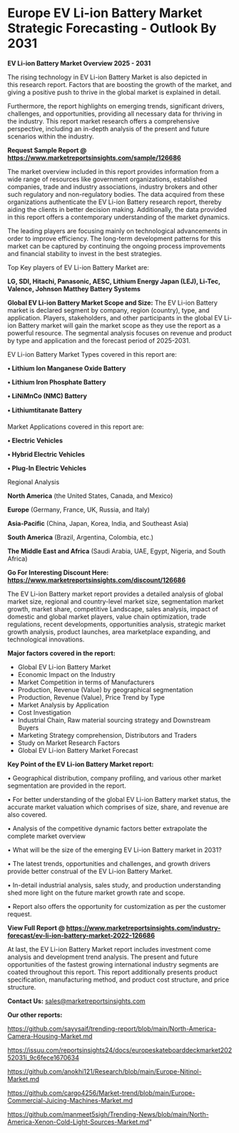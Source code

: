  # Europe EV Li-ion Battery Market Strategic Forecasting - Outlook By 2031

<Strong> EV Li-ion Battery Market Overview 2025 - 2031</strong>

The rising technology in EV Li-ion Battery Market is also depicted in this research report. Factors that are boosting the growth of the market, and giving a positive push to thrive in the global market is explained in detail.

Furthermore, the report highlights on emerging trends, significant drivers, challenges, and opportunities, providing all necessary data for thriving in the industry. This report market research offers a comprehensive perspective, including an in-depth analysis of the present and future scenarios within the industry.

<strong>Request Sample Report @ <a href=https://www.marketreportsinsights.com/sample/126686>https://www.marketreportsinsights.com/sample/126686</a></strong>

The market overview included in this report provides information from a wide range of resources like government organizations, established companies, trade and industry associations, industry brokers and other such regulatory and non-regulatory bodies. The data acquired from these organizations authenticate the EV Li-ion Battery research report, thereby aiding the clients in better decision making. Additionally, the data provided in this report offers a contemporary understanding of the market dynamics.

The leading players are focusing mainly on technological advancements in order to improve efficiency. The long-term development patterns for this market can be captured by continuing the ongoing process improvements and financial stability to invest in the best strategies.

Top Key players of EV Li-ion Battery Market are:

<strong>LG, SDI, Hitachi, Panasonic, AESC, Lithium Energy Japan (LEJ), Li-Tec, Valence, Johnson Matthey Battery Systems</strong>

<strong><b>Global EV Li-ion Battery Market Scope and Size:</b></strong>
The EV Li-ion Battery market is declared segment by company, region (country), type, and application. Players, stakeholders, and other participants in the global EV Li-ion Battery market will gain the market scope as they use the report as a powerful resource. The segmental analysis focuses on revenue and product by type and application and the forecast period of 2025-2031.

EV Li-ion Battery Market Types covered in this report are:

<strong>• Lithium Ion Manganese Oxide Battery

• Lithium Iron Phosphate Battery

• LiNiMnCo (NMC) Battery

• Lithiumtitanate Battery</strong>

Market Applications covered in this report are:

<strong>• Electric Vehicles

• Hybrid Electric Vehicles

• Plug-In Electric Vehicles</strong> 

Regional Analysis

<strong>North America</strong> (the United States, Canada, and Mexico)

<strong>Europe</strong> (Germany, France, UK, Russia, and Italy)

<strong>Asia-Pacific</strong> (China, Japan, Korea, India, and Southeast Asia)

<strong>South America</strong> (Brazil, Argentina, Colombia, etc.)

<strong>The Middle East and Africa</strong> (Saudi Arabia, UAE, Egypt, Nigeria, and South Africa)

<strong>Go For Interesting Discount Here: <a href=https://www.marketreportsinsights.com/discount/126686>https://www.marketreportsinsights.com/discount/126686</a></strong>

The EV Li-ion Battery market report provides a detailed analysis of global market size, regional and country-level market size, segmentation market growth, market share, competitive Landscape, sales analysis, impact of domestic and global market players, value chain optimization, trade regulations, recent developments, opportunities analysis, strategic market growth analysis, product launches, area marketplace expanding, and technological innovations.

<strong><b>Major factors covered in the report:</b></strong>
<ul>
  <li>Global EV Li-ion Battery Market </li>
  <li>Economic Impact on the Industry</li>
  <li>Market Competition in terms of Manufacturers</li>
  <li>Production, Revenue (Value) by geographical segmentation</li>
  <li>Production, Revenue (Value), Price Trend by Type</li>
  <li>Market Analysis by Application</li>
  <li>Cost Investigation</li>
  <li>Industrial Chain, Raw material sourcing strategy and Downstream Buyers</li>
  <li>Marketing Strategy comprehension, Distributors and Traders</li>
  <li>Study on Market Research Factors</li>
  <li>Global EV Li-ion Battery Market Forecast</li>
</ul>

<strong><b>Key Point of the EV Li-ion Battery Market report:</b></strong>

• Geographical distribution, company profiling, and various other market segmentation are provided in the report.

• For better understanding of the global EV Li-ion Battery market status, the accurate market valuation which comprises of size, share, and revenue are also covered.

• Analysis of the competitive dynamic factors better extrapolate the complete market overview

• What will be the size of the emerging EV Li-ion Battery market in 2031?

• The latest trends, opportunities and challenges, and growth drivers provide better construal of the EV Li-ion Battery Market.

• In-detail industrial analysis, sales study, and production understanding shed more light on the future market growth rate and scope.

• Report also offers the opportunity for customization as per the customer request.

<strong><b>View Full Report @ <a href=https://www.marketreportsinsights.com/industry-forecast/ev-li-ion-battery-market-2022-126686>https://www.marketreportsinsights.com/industry-forecast/ev-li-ion-battery-market-2022-126686</a></b></strong>


At last, the EV Li-ion Battery Market report includes investment come analysis and development trend analysis. The present and future opportunities of the fastest growing international industry segments are coated throughout this report. This report additionally presents product specification, manufacturing method, and product cost structure, and price structure.

<strong>Contact Us:</strong>
sales@marketreportsinsights.com

<strong>Our other reports:</strong>

<a href=https://github.com/sayysaif/trending-report/blob/main/North-America-Camera-Housing-Market.md>https://github.com/sayysaif/trending-report/blob/main/North-America-Camera-Housing-Market.md</a>

<a href=https://issuu.com/reportsinsights24/docs/europeskateboarddeckmarket20252031i_9c6fece1670634>https://issuu.com/reportsinsights24/docs/europeskateboarddeckmarket20252031i_9c6fece1670634</a>

<a href=https://github.com/anokhi121/Research/blob/main/Europe-Nitinol-Market.md>https://github.com/anokhi121/Research/blob/main/Europe-Nitinol-Market.md</a>

<a href=https://github.com/cargo4256/Market-trend/blob/main/Europe-Commercial-Juicing-Machines-Market.md>https://github.com/cargo4256/Market-trend/blob/main/Europe-Commercial-Juicing-Machines-Market.md</a>

<a href=https://github.com/manmeet5sigh/Trending-News/blob/main/North-America-Xenon-Cold-Light-Sources-Market.md>https://github.com/manmeet5sigh/Trending-News/blob/main/North-America-Xenon-Cold-Light-Sources-Market.md</a>"
